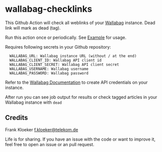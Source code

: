 # wallabag-checklinks

This Github Action will check all weblinks of your [Wallabag](https://www.wallabag.org)  instance. Dead link will mark as dead (tag).

Run this action once or periodically. See [Example](./github/workflows/wallabag-checklinks.yml) for usage.

Requires following secrets in your Github repository:

```
  WALLABAG_URL: Wallabag instance URL (without / at the end)
  WALLABAG_CLIENT_ID: Wallabag API client id
  WALLABAG_CLIENT_SECRET: Wallabag API client secret
  WALLABAG_USERNAME: Wallabag username
  WALLABAG_PASSWORD: Wallabag password
```

Refer to the [Wallabag Documentation](https://doc.wallabag.org/developer/api/oauth/) to create API credentials on your instance.

After run you can see job output for results or check tagged articles in your Wallabag instance with `dead`


## Credits

Frank Kloeker f.kloeker@telekom.de

Life is for sharing. If you have an issue with the code or want to improve it, feel free to open an issue or an pull request.
